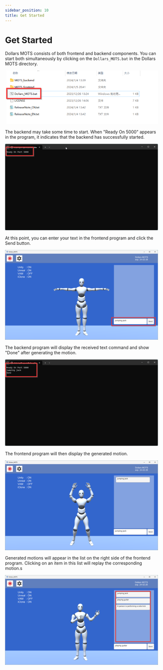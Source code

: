 ```yaml
---
sidebar_position: 10
title: Get Started
---
```


# Get Started

Dollars MOTS consists of both frontend and backend components. You can start both simultaneously by clicking on the `Dollars_MOTS.bat` in the Dollars MOTS directory.

![](../img/2024_01_06_13_35_50.png)

The backend may take some time to start. When "Ready On 5000" appears in the program, it indicates that the backend has successfully started.

![](../img/2024_01_06_13_39_27.png)

At this point, you can enter your text in the frontend program and click the Send button.

![](../img/2024_01_06_13_42_06.png)

The backend program will display the received text command and show "Done" after generating the motion.

![](../img/2024_01_06_13_43_37.png)

The frontend program will then display the generated motion.

![](../img/2024_01_06_13_44_51.png)

Generated motions will appear in the list on the right side of the frontend program. Clicking on an item in this list will replay the corresponding motion.s

![](../img/2024_01_06_13_48_32.png)
